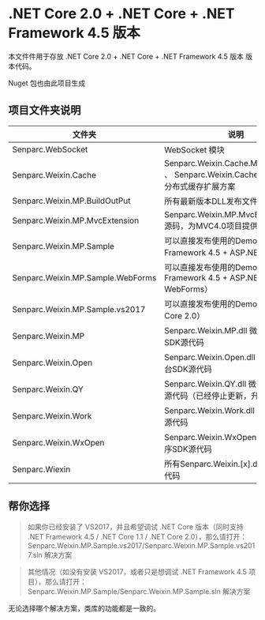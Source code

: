 .NET Core 2.0 + .NET Core + .NET Framework 4.5 版本
================

本文件件用于存放 .NET Core 2.0 + .NET Core + .NET Framework 4.5 版本 版本代码。

Nuget 包也由此项目生成

## 项目文件夹说明


| 文件夹 | 说明 |
|--------|--------|
|Senparc.WebSocket|WebSocket 模块|
|Senparc.Weixin.Cache|Senparc.Weixin.Cache.Memcached.dll 、 Senparc.Weixin.Cache.Redis.dll 等分布式缓存扩展方案|
|Senparc.Weixin.MP.BuildOutPut|所有最新版本DLL发布文件夹|
|Senparc.Weixin.MP.MvcExtension|Senparc.Weixin.MP.MvcExtension.dll源码，为MVC4.0项目提供的扩展包。|
|Senparc.Weixin.MP.Sample|可以直接发布使用的Demo（.NET Framework 4.5 + ASP.NET MVC）|
|Senparc.Weixin.MP.Sample.WebForms|可以直接发布使用的Demo（.NET Framework 4.5 + ASP.NET WebForms）|
|Senparc.Weixin.MP.Sample.vs2017|可以直接发布使用的Demo（ASP.NET Core 2.0）|
|Senparc.Weixin.MP|Senparc.Weixin.MP.dll 微信公众账号SDK源代码|
|Senparc.Weixin.Open|Senparc.Weixin.Open.dll 第三方开放平台SDK源代码|
|Senparc.Weixin.QY|Senparc.Weixin.QY.dll 微信企业号SDK源代码（已经停止更新，升级到Work）|
|Senparc.Weixin.Work|Senparc.Weixin.Work.dll 企业微信SDK源代码|
|Senparc.Weixin.WxOpen|Senparc.Weixin.WxOpen.dll 微信小程序SDK源代码|
|Senparc.Wiexin|所有Senparc.Weixin.[x].dll 基础类库源代码|


## 帮你选择

> 如果你已经安装了 VS2017，并且希望调试 .NET Core 版本（同时支持 .NET Framework 4.5 / .NET Core 1.1 / .NET Core 2.0），那么请打开：Senparc.Weixin.MP.Sample.vs2017/Senparc.Weixin.MP.Sample.vs2017.sln 解决方案

> 其他情况（如没有安装 VS2017，或者只是想调试 .NET Framework 4.5 项目），那么请打开：Senparc.Weixin.MP.Sample/Senparc.Weixin.MP.Sample.sln 解决方案

无论选择哪个解决方案，类库的功能都是一致的。
